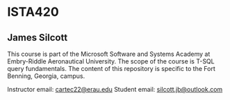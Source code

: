 # ISTA420
## James Silcott

This course is part of the Microsoft Software and Systems Academy at Embry-Riddle Aeronautical University. 
The scope of the course is T-SQL query fundamentals. 
The content of this repository is specific to the Fort Benning, Georgia, campus. 

Instructor email: cartec22@erau.edu
Student email: silcott.jb@outlook.com